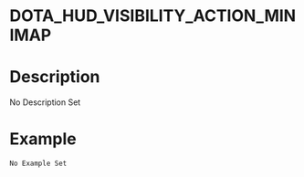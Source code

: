 # DOTA_HUD_VISIBILITY_ACTION_MINIMAP
# Description
No Description Set
# Example
```No Example Set```